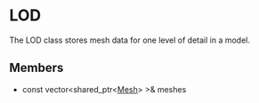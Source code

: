 # LOD #
The LOD class stores mesh data for one level of detail in a model.

##  Members ##
- const vector<shared_ptr<[Mesh](CPP_Mesh)\> \>& meshes
